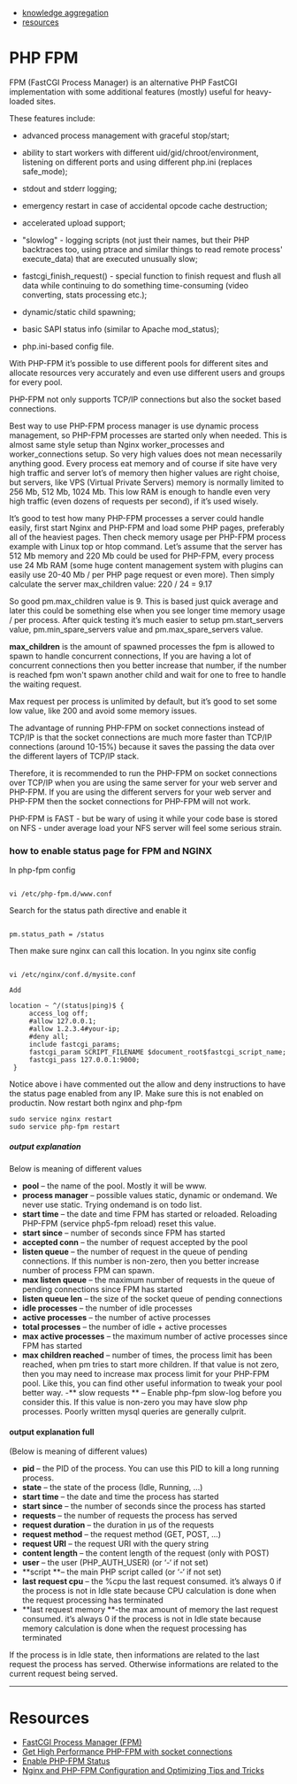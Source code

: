 
* [knowledge aggregation](#php-fpm)
* [resources](#resources)

# PHP FPM

FPM (FastCGI Process Manager) is an alternative PHP FastCGI implementation with some additional features (mostly) useful for heavy-loaded sites.

These features include:

- advanced process management with graceful stop/start;

- ability to start workers with different uid/gid/chroot/environment, listening on different ports and using different php.ini (replaces safe_mode);

- stdout and stderr logging;

- emergency restart in case of accidental opcode cache destruction;

- accelerated upload support;

- "slowlog" - logging scripts (not just their names, but their PHP backtraces too, using ptrace and similar things to read remote process' execute_data) that are executed unusually slow;

- fastcgi_finish_request() - special function to finish request and flush all data while continuing to do something time-consuming (video converting, stats processing etc.);

- dynamic/static child spawning;

- basic SAPI status info (similar to Apache mod_status);

- php.ini-based config file.

With PHP-FPM it’s possible to use different pools for different sites and allocate resources very accurately and even use different users and groups for every pool.

PHP-FPM not only supports TCP/IP connections but also the socket based connections.

Best way to use PHP-FPM process manager is use dynamic process management, so PHP-FPM processes are started only when needed. This is almost same style setup than Nginx worker_processes and worker_connections setup. So very high values does not mean necessarily anything good. Every process eat memory and of course if site have very high traffic and server lot’s of memory then higher values are right choise, but servers, like VPS (Virtual Private Servers) memory is normally limited to 256 Mb, 512 Mb, 1024 Mb. This low RAM is enough to handle even very high traffic (even dozens of requests per second), if it’s used wisely.

It’s good to test how many PHP-FPM processes a server could handle easily, first start Nginx and PHP-FPM and load some PHP pages, preferably all of the heaviest pages. Then check memory usage per PHP-FPM process example with Linux top or htop command. Let’s assume that the server has 512 Mb memory and 220 Mb could be used for PHP-FPM, every process use 24 Mb RAM (some huge content management system with plugins can easily use 20-40 Mb / per PHP page request or even more). Then simply calculate the server max_children value:
220 / 24 = 9.17

So good pm.max_children value is 9. This is based just quick average and later this could be something else when you see longer time memory usage / per process. After quick testing it’s much easier to setup pm.start_servers value, pm.min_spare_servers value and pm.max_spare_servers value.

**max_children** is the amount of spawned processes the fpm is allowed to spawn to handle concurrent connections, If you are having a lot of concurrent connections then you better increase that number, if the number is reached fpm won't spawn another child and wait for one to free to handle the waiting request.

Max request per process is unlimited by default, but it’s good to set some low value, like 200 and avoid some memory issues. 

The advantage of running PHP-FPM on socket connections instead of TCP/IP is that the socket connections are much more faster than TCP/IP connections (around 10-15%) because it saves the passing the data over the different layers of TCP/IP stack.

Therefore, it is recommended to run the PHP-FPM on socket connections over TCP/IP when you are using the same server for your web server and PHP-FPM. If you are using the different servers for your web server and PHP-FPM then the socket connections for PHP-FPM will not work.

PHP-FPM is FAST - but be wary of using it while your code base is stored on NFS - under average load your NFS server will feel some serious strain. 

### how to enable status page for FPM and NGINX

In php-fpm config

```shell

vi /etc/php-fpm.d/www.conf

```
Search for the status path directive and enable it
```shell

pm.status_path = /status

```
Then make sure nginx can call this location. In you nginx site config

```shell

vi /etc/nginx/conf.d/mysite.conf

Add

location ~ ^/(status|ping)$ {
     access_log off;
     #allow 127.0.0.1;
     #allow 1.2.3.4#your-ip;
     #deny all;
     include fastcgi_params;
     fastcgi_param SCRIPT_FILENAME $document_root$fastcgi_script_name;
     fastcgi_pass 127.0.0.1:9000;
 }
 ```
Notice above i have commented out the allow and deny instructions to have the status page enabled from any IP. Make sure this is not enabled on productin. Now restart both nginx and php-fpm

```shell
sudo service nginx restart
sudo service php-fpm restart

```

##### output explanation

Below is meaning of different values

- **pool** – the name of the pool. Mostly it will be www.
- **process manager** – possible values static, dynamic or ondemand. We never use static.  Trying ondemand is on todo list.
- **start time** – the date and time FPM has started or reloaded. Reloading PHP-FPM (service php5-fpm reload) reset this value.
- **start since** – number of seconds since FPM has started
- **accepted conn** – the number of request accepted by the pool
- **listen queue** – the number of request in the queue of pending connections. If this number is non-zero, then you better increase number of process FPM can spawn.
- **max listen queue** – the maximum number of requests in the queue of pending connections since FPM has started
- **listen queue len** – the size of the socket queue of pending connections
- **idle processes** – the number of idle processes
- **active processes** – the number of active processes
- **total processes** – the number of idle + active processes
- **max active processes** – the maximum number of active processes since FPM has started
- **max children reached** – number of times, the process limit has been reached, when pm tries to start more children. If that value is not zero, then you may need to increase max process limit for your PHP-FPM pool. Like this, you can find other useful information to tweak your pool better way.
-** slow requests ** – Enable php-fpm slow-log before you consider this. If this value is non-zero you may have slow php processes. Poorly written mysql queries are generally culprit.

#### output explanation full 
(Below is meaning of different values)

- **pid** – the PID of the process. You can use this PID to kill a long running process.
- **state** – the state of the process (Idle, Running, …)
- **start time** – the date and time the process has started
- **start since** – the number of seconds since the process has started
- **requests** – the number of requests the process has served
- **request duration** – the duration in µs of the requests
- **request method** – the request method (GET, POST, …)
- **request URI** – the request URI with the query string
- **content length** – the content length of the request (only with POST)
- **user** – the user (PHP_AUTH_USER) (or ‘-‘ if not set)
- **script **– the main PHP script called (or ‘-‘ if not set)
- **last request cpu** – the %cpu the last request consumed. it’s always 0 if the process is not in Idle state because CPU calculation is done when the request processing has terminated
- **last request memory **-the max amount of memory the last request consumed. it’s always 0 if the process is not in Idle state because memory calculation is done when the request processing has terminated

If the process is in Idle state, then informations are related to the last request the process has served. Otherwise informations are related to the current request being served.

---

# Resources

- [FastCGI Process Manager (FPM) ](http://php.net/manual/en/install.fpm.php)
- [Get High Performance PHP-FPM with socket connections](http://voidweb.com/2010/10/get-high-performance-php-fpm-socket-connections/)
- [Enable PHP-FPM Status ](https://easyengine.io/tutorials/php/fpm-status-page/)
- [Nginx and PHP-FPM Configuration and Optimizing Tips and Tricks](https://www.if-not-true-then-false.com/2011/nginx-and-php-fpm-configuration-and-optimizing-tips-and-tricks/)
